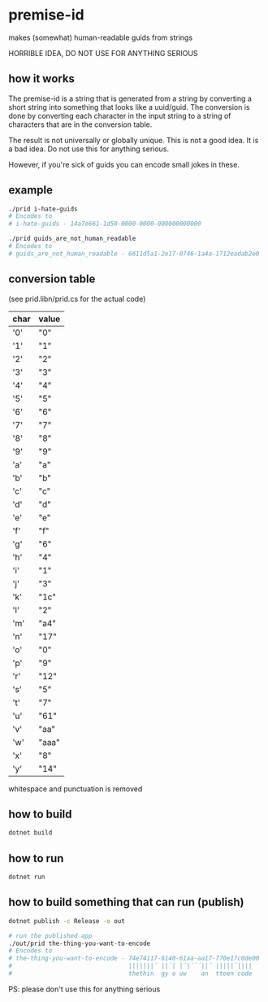 # premise-id
makes (somewhat) human-readable guids from strings

HORRIBLE IDEA, DO NOT USE FOR ANYTHING SERIOUS

## how it works

The premise-id is a string that is generated from a string by converting a short string
into something that looks like a uuid/guid. The conversion is done by converting each
character in the input string to a string of characters that are in the conversion table.

The result is not universally or globally unique. This is not a good idea. It is a bad idea.
Do not use this for anything serious.

However, if you're sick of guids you can encode small jokes in these.

## example

```bash
./prid i-hate-guids
# Encodes to
# i-hate-guids - 14a7e661-1d50-0000-0000-000000000000

./prid guids_are_not_human_readable
# Encodes to
# guids_are_not_human_readable - 6611d5a1-2e17-0746-1a4a-1712eadab2e0
```

## conversion table

(see prid.libn/prid.cs for the actual code)

| char | value |
|------|-------|
| '0'  | "0"   |
| '1'  | "1"   |
| '2'  | "2"   |
| '3'  | "3"   |
| '4'  | "4"   |
| '5'  | "5"   |
| '6'  | "6"   |
| '7'  | "7"   |
| '8'  | "8"   |
| '9'  | "9"   |
| 'a'  | "a"   |
| 'b'  | "b"   |
| 'c'  | "c"   |
| 'd'  | "d"   |
| 'e'  | "e"   |
| 'f'  | "f"   |
| 'g'  | "6"   |
| 'h'  | "4"   |
| 'i'  | "1"   |
| 'j'  | "3"   |
| 'k'  | "1c"  |
| 'l'  | "2"   |
| 'm'  | "a4"  |
| 'n'  | "17"  |
| 'o'  | "0"   |
| 'p'  | "9"   |
| 'r'  | "12"  |
| 's'  | "5"   |
| 't'  | "7"   |
| 'u'  | "61"  |
| 'v'  | "aa"  |
| 'w'  | "aaa" |
| 'x'  | "8"   |
| 'y'  | "14"  |

whitespace and punctuation is removed

## how to build

```bash
dotnet build
```

## how to run

```bash
dotnet run
```

## how to build something that can run (publish)

```bash
dotnet publish -c Release -o out

# run the published app
./out/prid the-thing-you-want-to-encode
# Encodes to
# the-thing-you-want-to-encode - 74e74117-6140-61aa-aa17-770e17c0de00
#                                |||||||´ ||´| |´|´´´||´ |||||´||||
#                                thethin  gy o uw    an  ttoen code
```

PS: please don't use this for anything serious